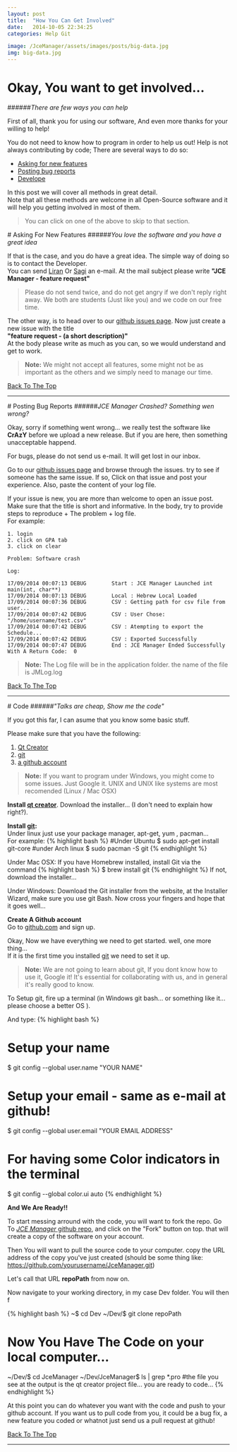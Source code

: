 ```yaml
---
layout: post
title:  "How You Can Get Involved"
date:   2014-10-05 22:34:25
categories: Help Git

image: /JceManager/assets/images/posts/big-data.jpg
img: big-data.jpg
---
```


# <i class="fa fa-hand-o-up"></i> Okay, You want to get involved...
######*There are few ways you can help*

First of all, thank you for using our software, And even more thanks for your willing to help!

You do not need to know how to program in order to help us out!
Help is not always contributing by code;  There are several ways to do so:

 - [Asking for new features][ask]
 - [Posting bug reports][bugs]
 - [Develope][code]

In this post we will cover all methods in great detail.<br>
Note that all these methods are welcome in all Open-Source software and
it will help you getting involved in most of them.

> You can click on one of the above to skip to that section.

#<a name="ask"></a><i class="fa fa-star"></i> Asking For New Features
######*You love the software and you have a great idea*

If that is the case, and you do have a great idea. The simple way of doing so is to contact the Developer. <br>You can send [Liran][liran] Or [Sagi][sagi] an e-mail.
At the mail subject please write **"JCE Manager - feature request"**

>Please do not send twice, and do not get angry if we don't reply right away. We both are students (Just like you) and we code on our free time.

The other way, is to head over to our [<i class="fa fa-github"></i> github issues page][githubissue].
Now just create a new issue with the title <br>**"feature request - (a short description)"**
<br>
At the body please write as much as you can, so we would understand and get to work.

>**Note:** We might not accept all features, some might not be as important as the others and we simply need to manage our time. 

[<i class="fa fa-arrow-up"></i> Back To The Top][top]

---

#<a name="bugs"></a><i class="fa fa-bug"></i> Posting Bug Reports
######*JCE Manager Crashed? Something wen wrong?*

Okay, sorry if something went wrong... we really test the software like **CrAzY** before we upload a new release. But if you are here, then something unacceptable happend.

For bugs, please do not send us e-mail.  It will get lost in our inbox.

Go to our [<i class="fa fa-github"></i> github issues page][githubissue] 
and browse through the issues. try to see if someone has the same issue. If so, Click on that issue and post your experience. Also, paste the content of your log file.

If your issue is new, you are more than welcome to open an issue post. Make sure that the title is short and informative.
In the body, try to provide steps to reproduce + The problem + log file. <br>For example:

```
1. login
2. click on GPA tab
3. click on clear

Problem: Software crash

Log:

17/09/2014 00:07:13	DEBUG 		 Start : JCE Manager Launched int main(int, char**)
17/09/2014 00:07:13	DEBUG 		 Local : Hebrew Local Loaded
17/09/2014 00:07:36	DEBUG 		 CSV : Getting path for csv file from user...
17/09/2014 00:07:42	DEBUG 		 CSV : User Chose:  "/home/username/test.csv"
17/09/2014 00:07:42	DEBUG 		 CSV : Atempting to export the Schedule...
17/09/2014 00:07:42	DEBUG 		 CSV : Exported Successfully
17/09/2014 00:07:47	DEBUG 		 End : JCE Manager Ended Successfully With A Return Code:  0

```

>**Note:** The Log file will be in the application folder. the name of the file is JMLog.log


[<i class="fa fa-arrow-up"></i> Back To The Top][top]

---

#<a name="code"></a><i class="fa fa-code"></i> Code
######*"Talks are cheap, Show me the code"*

If you got this far, I can asume that you know some basic stuff.

Please make sure that you have the following:

1. [Qt Creator][qt]
2. [git][git]
3. [a github account][github]

>**Note:** If you want to program under Windows, you might come to some issues.
Just Google it. 
UNIX and UNIX like systems are most recomended (Linux / Mac OSX)

**Install [qt creator][qt]**. Download the installer... (I don't need to explain how right?).

**Install <i class="fa fa-code-fork"></i>[git][git]:**<br>
Under linux just use your package manager, apt-get, yum , pacman...<br>
For example:
{% highlight bash %}
#Under Ubuntu
$ sudo apt-get install git-core
#under Arch linux
$ sudo pacman -S git
{% endhighlight %}

Under Mac OSX:
If you have Homebrew installed, install Git via the command
{% highlight bash %}
$ brew install git
{% endhighlight %}
If not, download the installer...

Under Windows: Download the Git installer from the website, at the Installer Wizard, make sure you use git Bash.  Now cross your fingers and hope that it goes well…


**Create A <i class="fa fa-github"></i> Github account**<br>
Go to [github.com][github] and sign up.


Okay, Now we have everything we need to get started. well, one more thing...<br>
If it is the first time you installed <i class="fa fa-code-fork"></i>[git][git] we need to set it up.

>**Note:** We are not going to learn about  <i class="fa fa-code-fork"></i> git, If you dont know
how to use it, Google it! It's essential for collaborating with us, and in general it's really good to know.

To Setup <i class="fa fa-code-fork"></i>git, fire up a terminal (in Windows git bash... or something like it... please choose a better OS <i class="fa fa-smile-o"></i>).

And type:
{% highlight bash %}
# Setup your name 
$ git config --global user.name "YOUR NAME"
# Setup your email - same as e-mail at github!
$ git config --global user.email "YOUR EMAIL ADDRESS"
# For having some Color indicators in the terminal
$ git config --global color.ui auto
{% endhighlight %}

**And We Are Ready!!**

To start messing arround with the code, you will want to fork the repo.
Go To [*JCE Manager* github repo][repo], and click on the "Fork" button on top.
that will create a copy of the software on your account.

Then You will want to pull the source code to your computer.
copy the URL address of the copy you've just created (should be some thing like: https://github.com/yourusername/JceManager.git)

Let's call that URL **repoPath** from now on.

Now navigate to your working directory, in my case Dev folder.
You will then f

{% highlight bash %}
~$ cd Dev
~/Dev/$ git clone repoPath
# Now You Have The Code on your local computer...
~/Dev/$ cd JceManager
~/Dev/JceManager$ ls | grep *.pro
#the file you see at the output is the qt creator project file... you are ready to code...
{% endhighlight %}


At this point you can do whatever you want with the code and push to your github account.
If you want us to pull code from you, it could be a bug fix, a new feature you coded or whatnot just send us a pull request at github!




[<i class="fa fa-arrow-up"></i> Back To The Top][top]

---

[ask]: #ask
[bugs]: #bugs
[code]: #code
[liran]: mailto:liranbg@gmail.com
[sagi]: mailto:sagidayan@gmail.com
[githubissue]: https://github.com/liranbg/JceManager/issues
[top]: #topofpage
[qt]: http://qt-project.org/
[git]: http://git-scm.com/
[github]: https://github.com/
[repo]: https://github.com/liranbg/JceManager